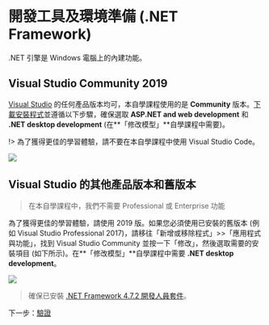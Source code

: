 # 開發工具及環境準備 (.NET Framework)

.NET 引擎是 Windows 電腦上的內建功能。

## Visual Studio Community 2019

[Visual Studio](https://visualstudio.microsoft.com/vs/) 的任何產品版本均可，本自學課程使用的是 **Community** 版本。[下載安裝程式](https://visualstudio.microsoft.com/vs/)並遵循以下步驟，確保選取 **ASP.NET and web development** 和 **.NET desktop development** (在**「修改模型」**自學課程中需要)。

!> 為了獲得更佳的學習體驗，請不要在本自學課程中使用 Visual Studio Code。

![](_media/net/workloads_2019.png)


## Visual Studio 的其他產品版本和舊版本

> 在本自學課程中，我們不需要 Professional 或 Enterprise 功能

為了獲得更佳的學習體驗，請使用 2019 版。如果您必須使用已安裝的舊版本 (例如 Visual Studio Professional 2017)，請移往「新增或移除程式」>>「應用程式與功能」，找到 Visual Studio Community 並按一下「修改」，然後選取需要的安裝項目 (如下所示)。在**「修改模型」**自學課程中需要 **.NET desktop development**。

![](_media/net/workloads_2017.png)

> 確保已安裝 [.NET Framework 4.7.2 開發人員套件](https://dotnet.microsoft.com/download/dotnet-framework/net472)。

下一步：[驗證](/zh-TW/oauth/)